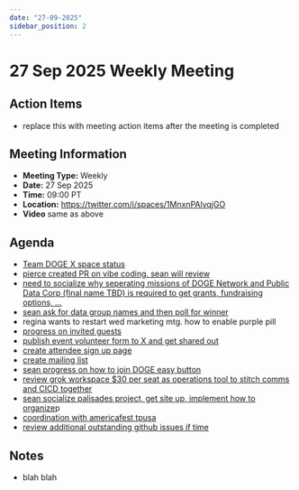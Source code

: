 ```yaml
---
date: "27-09-2025"
sidebar_position: 2
---
```


# 27 Sep 2025 Weekly Meeting

## Action Items

- replace this with meeting action items after the meeting is completed

## Meeting Information

- **Meeting Type:** Weekly
- **Date:**  27 Sep 2025
- **Time:** 09:00 PT
- **Location:** https://twitter.com/i/spaces/1MnxnPAlvqjGO
- **Video** same as above

## Agenda

- [Team DOGE X space status](https://github.com/DOGE-network/website/issues/71)
- [pierce created PR on vibe coding. sean will review](https://github.com/DOGE-network/website/issues/69)
- [need to socialize why seperating missions of DOGE Network and Public Data Corp (final name TBD) is required to get grants, fundraising options, ...](https://github.com/DOGE-network/website/issues/72)
- [sean ask for data group names and then poll for winner](https://github.com/DOGE-network/website/issues/72)
- regina wants to restart wed marketing mtg. how to enable purple pill
- [progress on invited guests](https://github.com/DOGE-network/website/issues/73)
- [publish event volunteer form to X and get shared out](https://forms.gle/5WD4CA6h3tmcgvTL7)
- [create attendee sign up page](https://github.com/DOGE-network/website/issues/74)
- [create mailing list](https://github.com/DOGE-network/website/issues/75)
- [sean progress on how to join DOGE easy button](https://github.com/DOGE-network/website/issues/76)
- [review grok workspace $30 per seat as operations tool to stitch comms and CICD together](https://github.com/DOGE-network/website/issues/78)
- [sean socialize palisades project, get site up, implement how to organize](https://github.com/DOGE-network/website/issues/77)p
- [coordination with americafest tpusa](https://github.com/DOGE-network/website/issues/50)
- [review additional outstanding github issues if time](https://github.com/DOGE-network/website/issues)

## Notes

- blah blah

